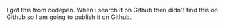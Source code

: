I got this from codepen. When i search it on Github then didn't find this on Github so I am going to publish it on Github.

